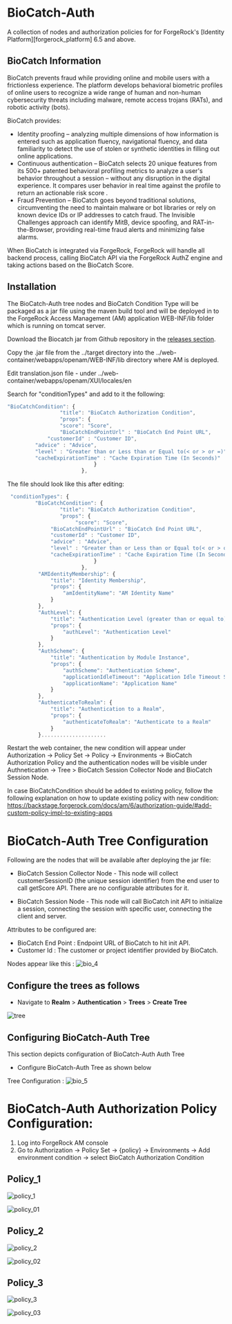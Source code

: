# BioCatch-Auth
A collection of nodes and authorization policies for for ForgeRock's [Identity Platform][forgerock_platform] 6.5 and 
above.

## BioCatch Information

BioCatch prevents fraud while providing online and mobile users with a frictionless experience. The platform develops behavioral biometric profiles of online users to recognize a wide range of human and non-human cybersecurity threats including malware, remote access trojans (RATs), and robotic activity (bots).

BioCatch provides: 
* Identity proofing – analyzing multiple dimensions of how information is entered such as 
application fluency, navigational fluency, and data familiarity to detect the use of stolen or synthetic identities 
in filling out online applications. 
* Continuous authentication – BioCatch selects 20 unique features from its 500+ 
patented behavioral profiling metrics to analyze a user's behavior throughout a session – without any disruption in 
the digital experience. It compares user behavior in real time against the profile to return an actionable risk score
. 
* Fraud Prevention – BioCatch goes beyond traditional solutions, circumventing the need to maintain malware or bot 
libraries or rely on known device IDs or IP addresses to catch fraud. The Invisible Challenges approach can identify MitB, device spoofing, and RAT-in-the-Browser, providing real-time fraud alerts and minimizing false alarms.

When BioCatch is integrated via ForgeRock, ForgeRock will handle all backend process, calling BioCatch API via the 
ForgeRock AuthZ engine and taking actions based on the BioCatch Score.

## Installation

The BioCatch-Auth tree nodes and BioCatch Condition Type will be packaged as a jar file using the maven build tool and will be deployed in to the ForgeRock Access Management (AM) application WEB-INF/lib folder which is running on tomcat server.

Download the Biocatch jar from Github repository in the [releases section](https://github.com/ForgeRock/biocatch-authorization-condition/releases/latest).

Copy the .jar file from the ../target directory into the ../web-container/webapps/openam/WEB-INF/lib directory where AM is deployed.

Edit translation.json file - under ../web-container/webapps/openam/XUI/locales/en

Search for "conditionTypes" and add to it the following:

```js
"BioCatchCondition": {
                 "title": "BioCatch Authorization Condition",
                 "props": {
                 "score": "Score",
                 "BioCatchEndPointUrl" : "BioCatch End Point URL",
	         "customerId" : "Customer ID",
		 "advice" : "Advice",
		 "level" : "Greater than or Less than or Equal to(< or > or =)",
		 "cacheExpirationTime" : "Cache Expiration Time (In Seconds)"
                            }
                        },
```

The file should look like this after editing:

```js
 "conditionTypes": {
         "BioCatchCondition": {
                 "title": "BioCatch Authorization Condition",
                 "props": {
                      "score": "Score",
		      "BioCatchEndPointUrl" : "BioCatch End Point URL",
		      "customerId" : "Customer ID",
		      "advice" : "Advice",
		      "level" : "Greater than or Less than or Equal to(< or > or =)",
		      "cacheExpirationTime" : "Cache Expiration Time (In Seconds)"
                            }
                        },
          "AMIdentityMembership": {
              "title": "Identity Membership",
              "props": {
                  "amIdentityName": "AM Identity Name"
              }
          },
          "AuthLevel": {
              "title": "Authentication Level (greater than or equal to)",
              "props": {
                  "authLevel": "Authentication Level"
              }
          },
          "AuthScheme": {
              "title": "Authentication by Module Instance",
              "props": {
                  "authScheme": "Authentication Scheme",
                  "applicationIdleTimeout": "Application Idle Timeout Scheme",
                  "applicationName": "Application Name"
              }
          },
          "AuthenticateToRealm": {
              "title": "Authentication to a Realm",
              "props": {
                  "authenticateToRealm": "Authenticate to a Realm"
              }
          }.....................
```

Restart the web container, the new condition will appear under Authorization -> Policy Set -> Policy -> Environments -> 
BioCatch Authorization Policy and the authentication nodes will be visible under Authnetication -> Tree > BioCatch Session Collector Node and BioCatch Session Node.

In case BioCatchCondition should be added to existing policy, follow the following explanation on how to update existing policy with new condition: https://backstage.forgerock.com/docs/am/6/authorization-guide/#add-custom-policy-impl-to-existing-apps

# BioCatch-Auth Tree Configuration

Following are the nodes that will be available after deploying the jar file:

* BioCatch Session Collector Node - This node will collect customerSessionID (the unique session identifier) from the
 end user to call getScore API. There are no configurable attributes for it.

* BioCatch Session Node - This node will call BioCatch init API to initialize a session, connecting the session with 
specific user, connecting the client and server.

Attributes to be configured are:
* BioCatch End Point : Endpoint URL of BioCatch to hit init API.
* Customer Id : The customer or project identifier provided by BioCatch.


Nodes appear like this : 
![bio_4](https://user-images.githubusercontent.com/20396535/53595251-c6696180-3bc2-11e9-8c41-6457ef0bedc5.PNG)


## Configure the trees as follows

 * Navigate to **Realm** > **Authentication** > **Trees** > **Create Tree**
 
 ![tree](https://user-images.githubusercontent.com/20396535/48189113-66c21e80-e365-11e8-8045-326786a41aca.PNG)


## Configuring BioCatch-Auth Tree

This section depicts configuration of BioCatch-Auth Auth Tree


* Configure BioCatch-Auth Tree as shown below

Tree Configuration : 
![bio_5](https://user-images.githubusercontent.com/20396535/53595348-06c8df80-3bc3-11e9-9a7a-1cea643e7be0.PNG)


# BioCatch-Auth Authorization Policy Configuration:
1. Log into ForgeRock AM console
2. Go to Authorization -> Policy Set -> {policy} -> Environments -> Add environment condition -> select BioCatch Authorization Condition

## Policy_1

![policy_1](https://user-images.githubusercontent.com/20396535/53596014-c4a09d80-3bc4-11e9-9bb9-b19c64e3a7f3.PNG)

![policy_01](https://user-images.githubusercontent.com/20396535/53596035-d7b36d80-3bc4-11e9-8c44-f551e7bc760b.PNG)


## Policy_2

![policy_2](https://user-images.githubusercontent.com/20396535/53596070-ed289780-3bc4-11e9-9f94-7264a030b873.PNG)

![policy_02](https://user-images.githubusercontent.com/20396535/53596086-fa458680-3bc4-11e9-9826-679ec153cba9.PNG)


## Policy_3

![policy_3](https://user-images.githubusercontent.com/20396535/53596126-134e3780-3bc5-11e9-9ccd-11f1cd7dc2c8.PNG)

![policy_03](https://user-images.githubusercontent.com/20396535/53596165-26f99e00-3bc5-11e9-9b22-40b642515b7f.PNG)


